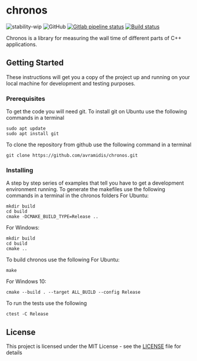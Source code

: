 # chronos
![stability-wip](https://img.shields.io/badge/stability-work_in_progress-lightgrey.svg)
![GitHub](https://img.shields.io/github/license/avramidis/chronos)
[![Gitlab pipeline status](https://img.shields.io/gitlab/pipeline/avramidis/chronos)](https://gitlab.com/avramidis/chronos/pipelines)
[![Build status](https://ci.appveyor.com/api/projects/status/v4rx3j3hoc561262/branch/master?svg=true)](https://ci.appveyor.com/project/avramidis/chronos/branch/master)

Chronos is a library for measuring the wall time of different parts of C++ applications.

## Getting Started

These instructions will get you a copy of the project up and running on your local machine for development and testing purposes.

### Prerequisites

To get the code you will need git. To install git on Ubuntu use the following commands in a terminal

```
sudo apt update
sudo apt install git
```

To clone the repository from github use the following command in a terminal
```
git clone https://github.com/avramidis/chronos.git
```

### Installing
A step by step series of examples that tell you have to get a development environment running. 
To generate the makefiles use the following commands in a terminal in the chronos folders
For Ubuntu:

```
mkdir build
cd build
cmake -DCMAKE_BUILD_TYPE=Release ..
```

For Windows:
```
mkdir build
cd build
cmake ..
```

To build chronos use the following
For Ubuntu:
```
make
```

For Windows 10:
```
cmake --build . --target ALL_BUILD --config Release
```

To run the tests use the following
```
ctest -C Release
```

## License

This project is licensed under the MIT License - see the [LICENSE](LICENSE) file for details